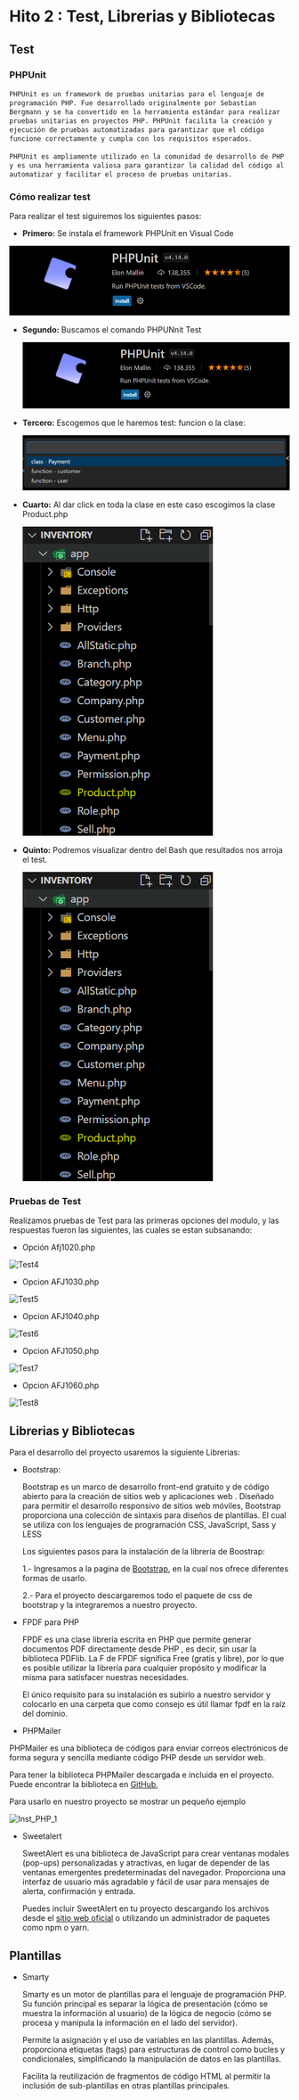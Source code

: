 # Hito 2 : Test, Librerias y Bibliotecas

## Test

### PHPUnit
  
    PHPUnit es un framework de pruebas unitarias para el lenguaje de programación PHP. Fue desarrollado originalmente por Sebastian Bergmann y se ha convertido en la herramienta estándar para realizar pruebas unitarias en proyectos PHP. PHPUnit facilita la creación y ejecución de pruebas automatizadas para garantizar que el código funcione correctamente y cumpla con los requisitos esperados.
    
    PHPUnit es ampliamente utilizado en la comunidad de desarrollo de PHP y es una herramienta valiosa para garantizar la calidad del código al automatizar y facilitar el proceso de pruebas unitarias.
    
### Cómo realizar test

Para realizar el test siguiremos los siguientes pasos:

  - **Primero:** Se instala el framework PHPUnit en Visual Code

  ![PHPUnit](https://github.com/MigueTimberland/inventory/blob/master/Docs/phpunit.png)

  - **Segundo:** Buscamos el comando PHPUNnit Test 

    ![PHPUnit Test](https://github.com/MigueTimberland/inventory/blob/master/Docs/phpunit.png)
     
  - **Tercero:** Escogemos que le haremos test: funcion o la clase:
  
     ![PHPUnit Test](https://github.com/MigueTimberland/inventory/blob/master/Docs/class.png)

  - **Cuarto:** Al dar click en toda la clase en este caso escogimos la clase Product.php
  
     ![PHPUnit Test](https://github.com/MigueTimberland/inventory/blob/master/Docs/product.png)
     
  - **Quinto:** Podremos visualizar dentro del Bash que resultados nos arroja el test.

     ![PHPUnit Test](https://github.com/MigueTimberland/inventory/blob/master/Docs/product.png)

### Pruebas de Test

   Realizamos pruebas de Test para las primeras opciones del modulo, y las respuestas fueron las siguientes, las cuales se estan subsanando:

   - Opción Afj1020.php
     
   ![Test4](img/Test4.png)
   
   - Opcion AFJ1030.php
   
   ![Test5](img/Test5.png)

   - Opcion AFJ1040.php
   
   ![Test6](img/Test6.png)

   - Opcion AFJ1050.php
   
   ![Test7](img/Test7.png)

   - Opcion AFJ1060.php
   
   ![Test8](img/Test8.png)


## Librerias y Bibliotecas

Para el desarrollo del proyecto usaremos la siguiente Librerias:
  
 - Bootstrap:
  
   Bootstrap es un marco de desarrollo front-end gratuito y de código abierto para la creación de sitios web y aplicaciones web . Diseñado para permitir el desarrollo responsivo de sitios web móviles, Bootstrap proporciona una colección de sintaxis para diseños de plantillas. El cual se utiliza con los lenguajes de programación CSS, JavaScript, Sass y LESS
   
   Los siguientes pasos para la instalación de la libreria de Boostrap:
   
   1.- Ingresamos a la pagina de [Bootstrap](https://getbootstrap.com/docs/5.3/getting-started/download/), en la cual nos ofrece diferentes formas de usarlo. 
   
   2.- Para el proyecto descargaremos todo el paquete de css de bootstrap y la integraremos a nuestro proyecto.

 - FPDF para PHP
 
   FPDF es una clase librería escrita en PHP que permite generar documentos PDF directamente desde PHP , es decir, sin usar la biblioteca PDFlib. La F de FPDF significa Free (gratis y libre), por lo que es posible utilizar la librería para cualquier propósito y modificar la misma para satisfacer nuestras necesidades.
   
   El único requisito para su instalación es subirlo a nuestro servidor y colocarlo en una carpeta que como consejo es útil llamar fpdf en la raíz del dominio.
   
 - PHPMailer
 
 PHPMailer es una biblioteca de códigos para enviar correos electrónicos de forma segura y sencilla mediante código PHP desde un servidor web.
   
 Para tener la biblioteca PHPMailer descargada e incluida en el proyecto. Puede encontrar la biblioteca en [GitHub](https://github.com/PHPMailer/PHPMailer),
 
 Para usarlo en nuestro proyecto se mostrar un pequeño ejemplo 
   
   ![Inst_PHP_1](img/PHPMailer.png)

 - Sweetalert
 
   SweetAlert es una biblioteca de JavaScript para crear ventanas modales (pop-ups) personalizadas y atractivas, en lugar de depender de las ventanas emergentes predeterminadas del navegador. Proporciona una interfaz de usuario más agradable y fácil de usar para mensajes de alerta, confirmación y entrada.
   
   Puedes incluir SweetAlert en tu proyecto descargando los archivos desde el [sitio web oficial](https://sweetalert.js.org/) o utilizando un administrador de paquetes como npm o yarn.
   
   
## Plantillas

 - Smarty
 
   Smarty es un motor de plantillas para el lenguaje de programación PHP. Su función principal es separar la lógica de presentación (cómo se muestra la información al usuario) de la lógica de negocio (cómo se procesa y manipula la información en el lado del servidor).

   Permite la asignación y el uso de variables en las plantillas. Además, proporciona etiquetas (tags) para estructuras de control como bucles y condicionales, simplificando la manipulación de datos en las plantillas.
  
   Facilita la reutilización de fragmentos de código HTML al permitir la inclusión de sub-plantillas en otras plantillas principales.
   
   
  
  
  
  
  
  
 
 
